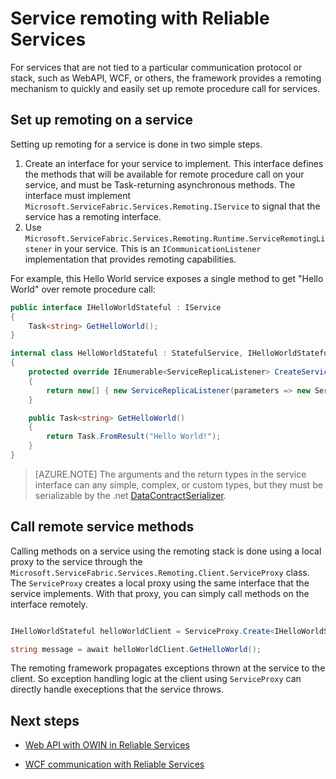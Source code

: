 <properties
   pageTitle="Service remoting in Service Fabric | Microsoft Azure"
   description="Service Fabric remoting allows clients and services to communicate with services using remote procedure call."
   services="service-fabric"
   documentationCenter=".net"
   authors="BharatNarasimman"
   manager="timlt"
   editor="vturecek"/>

<tags
   ms.service="service-fabric"
   ms.devlang="dotnet"
   ms.topic="article"
   ms.tgt_pltfrm="na"
   ms.workload="required"
   ms.date="11/12/2015"
   ms.author="bharatn@microsoft.com"/>

# Service remoting with Reliable Services
For services that are not tied to a particular communication protocol or stack, such as WebAPI, WCF, or others, the framework provides a remoting mechanism to quickly and easily set up remote procedure call for services.

## Set up remoting on a service
Setting up remoting for a service is done in two simple steps.

1. Create an interface for your service to implement. This interface defines the methods that will be available for remote procedure call on your service, and must be Task-returning asynchronous methods. The interface must implement `Microsoft.ServiceFabric.Services.Remoting.IService` to signal that the service has a remoting interface. 
2. Use `Microsoft.ServiceFabric.Services.Remoting.Runtime.ServiceRemotingListener` in your service. This is an `ICommunicationListener` implementation that provides remoting capabilities.

For example, this Hello World service exposes a single method to get "Hello World" over remote procedure call:

```csharp
public interface IHelloWorldStateful : IService
{
    Task<string> GetHelloWorld();
}

internal class HelloWorldStateful : StatefulService, IHelloWorldStateful
{
    protected override IEnumerable<ServiceReplicaListener> CreateServiceReplicaListeners()
    {
        return new[] { new ServiceReplicaListener(parameters => new ServiceRemotingListener<HelloWorldStateful>(parameters, this)) };
    }

    public Task<string> GetHelloWorld()
    {
        return Task.FromResult("Hello World!");
    }
}

```
> [AZURE.NOTE] The arguments and the return types in the service interface can any simple, complex, or custom types, but they must be serializable by the .net [DataContractSerializer](https://msdn.microsoft.com/library/ms731923.aspx).


## Call remote service methods
Calling methods on a service using the remoting stack is done using a local proxy to the service through the `Microsoft.ServiceFabric.Services.Remoting.Client.ServiceProxy` class. The `ServiceProxy` creates a local proxy using the same interface that the service implements. With that proxy, you can simply call methods on the interface remotely.


```csharp

IHelloWorldStateful helloWorldClient = ServiceProxy.Create<IHelloWorldStateful>(new Uri("fabric:/MyApplication/MyHelloWorldService"));

string message = await helloWorldClient.GetHelloWorld();

```

The remoting framework propagates exceptions thrown at the service to the client. So exception handling logic at the client using `ServiceProxy` can directly handle execeptions that the service throws.
 
## Next steps

* [Web API with OWIN in Reliable Services](service-fabric-reliable-services-communication-webapi.md)

* [WCF communication with Reliable Services](service-fabric-reliable-services-communication-wcf.md)


